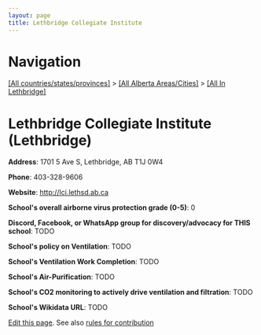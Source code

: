 ```yaml
---
layout: page
title: Lethbridge Collegiate Institute
---
```

# Navigation

[[All countries/states/provinces]](../../..) > [[All Alberta Areas/Cities]](../..) > [[All In Lethbridge]](..)

# Lethbridge Collegiate Institute (Lethbridge)

**Address**: 1701 5 Ave S, Lethbridge, AB T1J 0W4

**Phone**: 403-328-9606

**Website**: <http://lci.lethsd.ab.ca>

**School's overall airborne virus protection grade (0-5)**: 0

**Discord, Facebook, or WhatsApp group for discovery/advocacy for THIS school**: TODO

**School's policy on Ventilation**: TODO

**School's Ventilation Work Completion**: TODO

**School's Air-Purification**: TODO

**School's CO2 monitoring to actively drive ventilation and filtration**: TODO

**School's Wikidata URL**: TODO


[Edit this page](https://github.com/ventilate-schools/AB/edit/main/./Lethbridge/Lethbridge_Collegiate_Institute.md). See also [rules for contribution](../../../contribution-rules/)